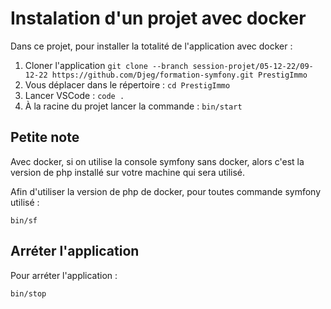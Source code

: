# Instalation d'un projet avec docker

Dans ce projet, pour installer la totalité de l'application
avec docker :

1. Cloner l'application `git clone --branch session-projet/05-12-22/09-12-22 https://github.com/Djeg/formation-symfony.git PrestigImmo`
2. Vous déplacer dans le répertoire : `cd PrestigImmo`
3. Lancer VSCode : `code .`
4. À la racine du projet lancer la commande : `bin/start`

## Petite note

Avec docker, si on utilise la console symfony sans docker, alors
c'est la version de php installé sur votre machine qui sera utilisé.

Afin d'utiliser la version de php de docker, pour toutes commande
symfony utilisé :

```
bin/sf
```

## Arréter l'application

Pour arréter l'application :

```
bin/stop
```
